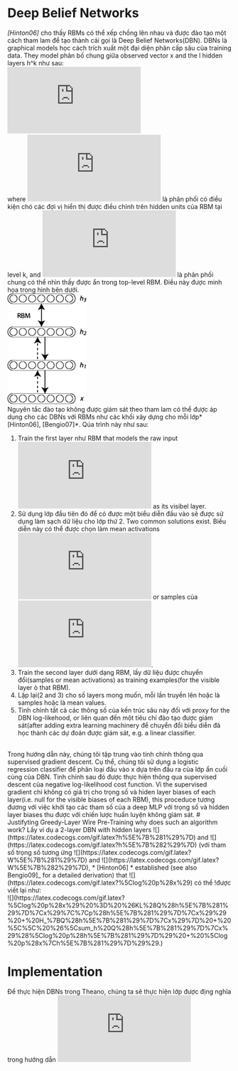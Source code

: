 # Deep Belief Networks
*[Hinton06]* cho thấy RBMs có thể xếp chồng lên nhau và được đào tạo một cách tham lam để tạo thành cái gọi là Deep Belief Networks(DBN). DBNs là graphical models học cách trích xuất một đại diện phân cấp sâu của training data. They model phân bố chung giữa observed vector x and the l hidden layers h^k như sau:</br>
![](https://latex.codecogs.com/gif.latex?P%28x%2C%20h%5E1%2C%20%5Cldots%2C%20h%5E%7B%5Cell%7D%29%20%3D%20%5Cleft%28%5Cprod_%7Bk%3D0%7D%5E%7B%5Cell-2%7D%20P%28h%5Ek%7Ch%5E%7Bk&plus;1%7D%29%5Cright%29%20P%28h%5E%7B%5Cell-1%7D%2Ch%5E%7B%5Cell%7D%29)
</br>
where ![](https://latex.codecogs.com/gif.latex?x%3Dh%5E0%2C%20P%28h%5E%7Bk-1%7D%20%7C%20h%5Ek%29) là phân phối có điều kiện chó các đợi vị hiển thị được điều chỉnh trên hidden units của RBM tại level k, and ![](https://latex.codecogs.com/gif.latex?P%28h%5E%7B%5Cell-1%7D%2C%20h%5E%7B%5Cell%7D%29) là phân phối chung có thể nhìn thấy được ẩn trong top-level RBM. Điều này được minh họa trong hình bên dưới.</br>
![](https://github.com/bigkizd/Deep_Learning/blob/master/Deep%20Belief%20Networks/Images/DBN3.png)</br>
Nguyên tắc đào tạo không được giám sát theo tham lam có thể được áp dụng cho các DBNs với RBMs như các khối xây dựng cho mỗi lớp*[Hinton06], [Bengio07]*. Qúa trình này như sau:</br>
1. Train the first layer như RBM that models the raw input ![](https://latex.codecogs.com/gif.latex?x%20%3D%20h%5E%7B%280%29%7D) as its visibel layer.
2. Sử dụng lớp đầu tiên đó để có được một biểu diễn đầu vào sẽ được sử dụng làm sạch dữ liệu cho lớp thứ 2. Two common solutions exist. Biếu diễn này có thể được chọn làm mean activations ![](https://latex.codecogs.com/gif.latex?p%28h%5E%7B%281%29%7D%3D1%7Ch%5E%7B%280%29%7D%29) or samples của ![](https://latex.codecogs.com/gif.latex?p%28h%5E%7B%281%29%7D%7Ch%5E%7B%280%29%7D%29).
3. Train the second layer dưới dạng RBM, lấy dữ liệu được chuyển đổi(samples or mean activations) as training examples(for the visible layer ò that RBM).
4. Lặp lại(2 and 3) cho số layers mong muốn, mỗi lần truyền lên hoặc là samples hoặc là mean values.
5. Tinh chỉnh tất cả các thông số của kến trúc sâu này đối với proxy for the DBN log-likehood, or liên quan đến một tiêu chí đào tạo được giám sát(after adding extra learning machinery để chuyển đổi biểu diễn đã học thành các dự đoán được giám sát, e.g. a linear classifier.</br>
</br>
Trong hướng dẫn này, chúng tôi tập trung vào tinh chỉnh thông qua supervised gradient descent. Cụ thể, chúng tôi sử dụng a logistic regression classifier để phân loại đầu vào x  dựa trên đầu ra của lớp ẩn cuối cùng của DBN. Tinh chỉnh sau đó được thực hiện thông qua supervised descent của negative log-likelihood cost function. Vì the supervised gradient chỉ không có giá trị cho trọng số và hiden layer biases of each layer(i.e. null for the visible biases of each RBM), this proceduce tương đương với việc khởi tạo các tham số của a deep MLP với trọng số và hidden layer biases thu được với chiến lược huấn luyện không giám sát.
# Justifyting Greedy-Layer Wire Pre-Training
why does such an algorithm work? Lấy ví dụ a 2-layer DBN with hidden layers ![](https://latex.codecogs.com/gif.latex?h%5E%7B%281%29%7D) and  ![](https://latex.codecogs.com/gif.latex?h%5E%7B%282%29%7D) (với tham số trọng số tương ứng ![](https://latex.codecogs.com/gif.latex?W%5E%7B%281%29%7D) and ![](https://latex.codecogs.com/gif.latex?W%5E%7B%282%29%7D), * [Hinton06] * established  (see also Bengio09]_ for a detailed derivation) that ![] (https://latex.codecogs.com/gif.latex?%5Clog%20p%28x%29) có thể !được viết lại như: </br>
![](https://latex.codecogs.com/gif.latex?%5Clog%20p%28x%29%20%3D%20%26KL%28Q%28h%5E%7B%281%29%7D%7Cx%29%7C%7Cp%28h%5E%7B%281%29%7D%7Cx%29%29%20&plus;%20H_%7BQ%28h%5E%7B%281%29%7D%7Cx%29%7D%20&plus;%20%5C%5C%20%26%5Csum_h%20Q%28h%5E%7B%281%29%7D%7Cx%29%28%5Clog%20p%28h%5E%7B%281%29%7D%29%20&plus;%20%5Clog%20p%28x%7Ch%5E%7B%281%29%7D%29%29.)


# Implementation
Để thực hiện DBNs trong Theano, chúng ta sẽ thực hiện lớp được địng nghĩa trong hướng dẫn ![Restricted Boltzmann Machines (RBM)](http://deeplearning.net/tutorial/rbm.html)

